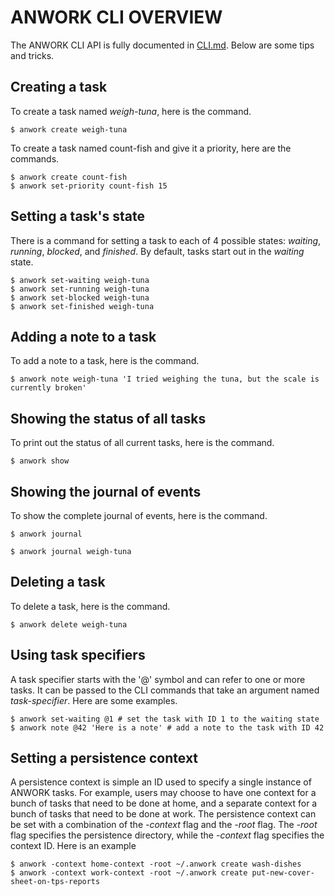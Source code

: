 # ANWORK CLI OVERVIEW

The ANWORK CLI API is fully documented in [CLI.md](CLI.md). Below are some tips and tricks.

## Creating a task

To create a task named _weigh-tuna_, here is the command.
```
$ anwork create weigh-tuna
```

To create a task named count-fish and give it a priority, here are the commands.
```
$ anwork create count-fish
$ anwork set-priority count-fish 15
```

## Setting a task's state

There is a command for setting a task to each of 4 possible states: _waiting_, _running_, _blocked_,
and _finished_. By default, tasks start out in the _waiting_ state.
```
$ anwork set-waiting weigh-tuna
$ anwork set-running weigh-tuna
$ anwork set-blocked weigh-tuna
$ anwork set-finished weigh-tuna
```

## Adding a note to a task

To add a note to a task, here is the command.
```
$ anwork note weigh-tuna 'I tried weighing the tuna, but the scale is currently broken'
```

## Showing the status of all tasks

To print out the status of all current tasks, here is the command.
```
$ anwork show
```

## Showing the journal of events

To show the complete journal of events, here is the command.
```
$ anwork journal
```

```
$ anwork journal weigh-tuna
```

## Deleting a task

To delete a task, here is the command.
```
$ anwork delete weigh-tuna
```

## Using task specifiers

A task specifier starts with the '@' symbol and can refer to one or more tasks. It can be passed to
the CLI commands that take an argument named _task-specifier_. Here are some examples.
```
$ anwork set-waiting @1 # set the task with ID 1 to the waiting state
$ anwork note @42 'Here is a note' # add a note to the task with ID 42
``` 

## Setting a persistence context

A persistence context is simple an ID used to specify a single instance of ANWORK tasks. For
example, users may choose to have one context for a bunch of tasks that need to be done at home, and
a separate context for a bunch of tasks that need to be done at work. The persistence context can be
set with a combination of the _-context_ flag and the _-root_ flag. The _-root_ flag specifies the
persistence directory, while the _-context_ flag specifies the context ID. Here is an example
```
$ anwork -context home-context -root ~/.anwork create wash-dishes
$ anwork -context work-context -root ~/.anwork create put-new-cover-sheet-on-tps-reports
``` 